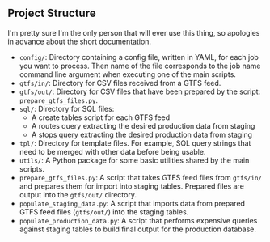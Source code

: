 ## Project Structure

I'm pretty sure I'm the only person that will ever use this thing, so apologies in advance about the short documentation.

* `config/`: Directory containing a config file, written in YAML, for each job you want to process. Then name of the file corresponds to the job name command line argument when executing one of the main scripts.
* `gtfs/in/`: Directory for CSV files received from a GTFS feed.
* `gtfs/out/`: Directory for CSV files that have been prepared by the script: `prepare_gtfs_files.py`.
* `sql/`: Directory for SQL files:
    * A create tables script for each GTFS feed
    * A routes query extracting the desired production data from staging
    * A stops query extracting the desired production data from staging
* `tpl/`: Directory for template files. For example, SQL query strings that need to be merged with other data before being usable.
* `utils/`: A Python package for some basic utilities shared by the main scripts.
* `prepare_gtfs_files.py`: A script that takes GTFS feed files from `gtfs/in/` and prepares them for import into staging tables. Prepared files are output into the `gtfs/out/` directory.
* `populate_staging_data.py`: A script that imports data from prepared GTFS feed files (`gtfs/out/`) into the staging tables.
* `populate_production_data.py`: A script that performs expensive queries against staging tables to build final output for the production database.
